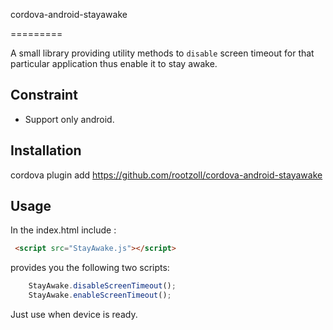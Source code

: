 cordova-android-stayawake

=========

A small library providing utility methods to `disable` screen timeout for that particular application thus enable it to stay awake.

## Constraint
 <ul>
     <li>
         Support only android.
     </li>
 </ul>


## Installation
  cordova plugin add https://github.com/rootzoll/cordova-android-stayawake

## Usage
In the index.html include :
```html
 <script src="StayAwake.js"></script>
```
provides you the following two scripts:


```javascript
    StayAwake.disableScreenTimeout();
    StayAwake.enableScreenTimeout();
```

Just use when device is ready.